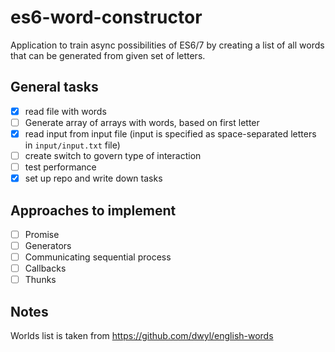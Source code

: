 # es6-word-constructor

Application to train async possibilities of ES6/7 by creating a list of all words that can be generated from given set of letters.

General tasks
---------------
- [x] read file with words
- [ ] Generate array of arrays with words, based on first letter
- [x] read input from input file (input is specified as space-separated letters in `input/input.txt` file)
- [ ] create switch to govern type of interaction
- [ ] test performance
- [x] set up repo and write down tasks

Approaches to implement
---------------
- [ ] Promise
- [ ] Generators
- [ ] Communicating sequential process
- [ ] Callbacks
- [ ] Thunks

Notes
---------------
Worlds list is taken from https://github.com/dwyl/english-words
